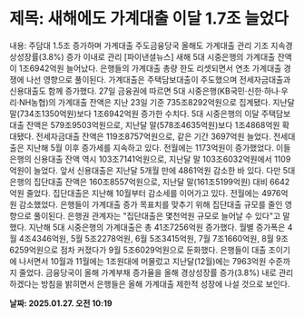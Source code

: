 # **제목: 새해에도 가계대출 이달 1.7조 늘었다**

  내용: 주담대 1.5조 증가하며 가계대출 주도금융당국 올해도 가계대출 관리 기조 지속경상성장률(3.8%) 증가 이내로 관리   [파이낸셜뉴스] 새해 5대 시중은행의 가계대출 잔액이 1조6942억원 늘어났다. 은행들의 가계대출 총량 한도 리셋되면서 연초 가계대출 경쟁에 나선 영향으로 풀이된다. 가계대출은 주택담보대출이 주도했으며 전세자금대출과 신용대출도 함께 증가했다.    27일 금융권에 따르면 5대 시중은행(KB국민·신한·하나·우리·NH농협)의 가계대출 잔액은 지난 23일 기준 735조8292억원으로 집계됐다. 지난달 말(734조1350억원)보다 1조6942억원 증가한 수치다.    5대 시중은행의 이달 주택담보대출 잔액은 579조9503억원으로, 지난달 말(578조4635억원)보다 1조4868억원 확대됐다. 전세자금대출 잔액은 119조8757억원으로, 같은 기간 3697억원 늘었다. 전세대출은 지난해 5월 이후 증가세를 지속하고 있다. 전월에는 1173억원이 증가했었다.    이들 은행의 신용대출 잔액 역시 103조7141억원으로, 지난달 말 103조6032억원에서 1109억원이 늘었다. 앞서 신용대출은 지난달 5개월 만에 4861억원 감소한 바 있다.    다만 5대 은행의 집단대출 잔액은 160조8557억원으로, 지난달 말(161조5199억원) 대비 6642억원 줄었다. 집단대출은 지난해 10월부터 감소세를 이어가고 있다. 전월에는 4976억원 감소했었다. 은행들이 가계대출 증가 목표치를 맞추기 위해 집단대출 규모를 줄인 영향으로 풀이된다. 은행권 관계자는 "집단대출은 몇천억원 규모로 늘어날 수 있다"고 말했다.    지난해 5대 시중은행의 가계대출은 총 41조7256억원 증가했다. 월별 증가폭은 4월 4조4346억원, 5월 5조2278억원, 6월 5조3415억원, 7월 7조1660억원, 8월 9조6259억원으로 점차 커졌다가 9월 5조6029억원으로 둔화했다. 은행들이 대출 조이기에 나서면서 10월과 11월에는 1조원대에 머물렀고 지난달(12월)에는 7963억원 수준까지 줄었다.    금융당국이 올해 가계부채 증가율을 올해 경상성장률 증가(3.8%) 내로 관리하겠다는 방침을 밝히면서 은행들은 올해 가계대출 제한적 성장에 나설 것으로 보인다.

  **날짜: 2025.01.27. 오전 10:19**